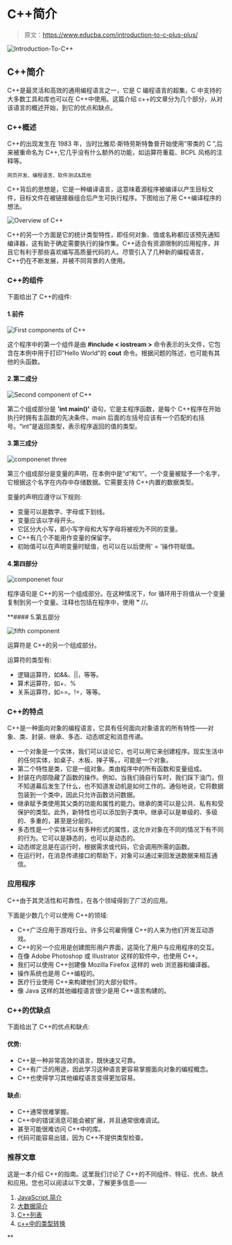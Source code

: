 # C++简介

> 原文：<https://www.educba.com/introduction-to-c-plus-plus/>

![Introduction-To-C++](img/17a169f267eb3da8cd8be4ff95f20822.png)



## C++简介

C++是最灵活和高效的通用编程语言之一，它是 C 编程语言的超集，C 中支持的大多数工具和库也可以在 C++中使用。这篇介绍 c++的文章分为几个部分，从对该语言的概述开始，到它的优点和缺点。

### C++概述

C++的出现发生在 1983 年，当时比雅尼·斯特劳斯特鲁普开始使用“带类的 C ”,后来被重命名为 C++,它几乎没有什么额外的功能，如运算符重载、BCPL 风格的注释等。

<small>网页开发、编程语言、软件测试&其他</small>

C++背后的思想是，它是一种编译语言，这意味着源程序被编译以产生目标文件，目标文件在被链接器组合后产生可执行程序。下图给出了用 C++编译程序的想法。

![Overview of C++](img/dbc76d1a22f53682ac317826b24d10af.png)



C++的另一个方面是它的统计类型特性，即任何对象、值或名称都应该预先通知编译器，这有助于确定需要执行的操作集。C++适合有资源限制的应用程序，并且它有利于那些喜欢编写高质量代码的人。尽管引入了几种新的编程语言，C++仍在不断发展，并被不同背景的人使用。

### C++的组件

下面给出了 C++的组件:

#### 1.前件

![First components of C++ ](img/3b96ac2048adc7ffe5faf4e9b7451f4c.png)



这个程序中的第一个组件是由 **#include < iostream >** 命令表示的头文件，它包含在本例中用于打印“Hello World”的 **cout** 命令。根据问题的陈述，也可能有其他的头函数。

#### 2.第二成分

![Second component of C++ ](img/8930b5d7e6b8995d84afa72948c9af17.png)



第二个组成部分是 **'int main()'** 语句，它是主程序函数，是每个 C++程序在开始执行时拥有主函数的先决条件。main 后面的左括号应该有一个匹配的右括号。“int”是返回类型，表示程序返回的值的类型。

#### 3.第三成分

![componenet three](img/7a1a1f8bfec5a3b723fac47d2fb53f30.png)



第三个组成部分是变量的声明，在本例中是“d”和“I”。一个变量被赋予一个名字，它根据这个名字在内存中存储数据。它需要支持 C++内置的数据类型。

变量的声明应遵守以下规则:

*   变量可以是数字、字母或下划线。
*   变量应该以字母开头。
*   它区分大小写，即小写字母和大写字母将被视为不同的变量。
*   C++有几个不能用作变量的保留字。
*   初始值可以在声明变量时赋值，也可以在以后使用' = '操作符赋值。

#### 4.第四部分

![componenet four](img/f61bb895328f03221e6d2a3649bd7ea6.png)



程序语句是 C++的另一个组成部分。在这种情况下，for 循环用于将值从一个变量复制到另一个变量。注释也包括在程序中，使用 **"** //。

 **#### 5.第五部分

![fifth component](img/ce967dfbfefd43f6da3f851646ea803a.png)



运算符是 C++的另一个组成部分。

运算符的类型有:

*   逻辑运算符，如&&、||，等等。
*   算术运算符，如+、%
*   关系运算符，如==。!=，等等。

### C++的特点

C++是一种面向对象的编程语言，它具有任何面向对象语言的所有特性——对象、类、封装、继承、多态、动态绑定和消息传递。

*   一个对象是一个实体，我们可以谈论它，也可以用它来创建程序。现实生活中的任何实体，如桌子、木板、掸子等。，可能是一个对象。
*   第二个特性是类，它是一组对象。类由程序中的所有函数和变量组成。
*   封装在内部隐藏了函数的操作。例如，当我们骑自行车时，我们踩下油门，但不知道幕后发生了什么，也不知道发动机是如何工作的。通俗地说，它将数据包装到一个类中，因此只允许函数访问数据。
*   继承赋予类使用其父类的功能和属性的能力。继承的类可以是公共、私有和受保护的类型。此外，新特性也可以添加到子类中。继承可以是单级的、多级的、多重的，甚至是分层的。
*   多态性是一个实体可以有多种形式的属性，这允许对象在不同的情况下有不同的行为。它可以是静态的，也可以是动态的。
*   动态绑定总是在运行时，根据需求或代码，它会调用所需的函数。
*   在运行时，在消息传递接口的帮助下，对象可以通过来回发送数据来相互通信。

### 应用程序

C++由于其灵活性和可靠性，在各个领域得到了广泛的应用。

下面是少数几个可以使用 C++的领域:

*   C++广泛应用于游戏行业。许多公司雇佣懂 C++的人来为他们开发互动游戏。
*   C++的另一个应用是创建图形用户界面，这简化了用户与应用程序的交互。
*   在像 Adobe Photoshop 或 Illustrator 这样的软件中，也使用 C++。
*   我们可以使用 C++创建像 Mozilla Firefox 这样的 web 浏览器和编译器。
*   操作系统也是用 C++编程的。
*   医疗行业使用 C++来构建他们的大部分软件。
*   像 Java 这样的其他编程语言很少是用 C++语言构建的。

### C++的优缺点

下面给出了 C++的优点和缺点:

#### 优势:

*   C++是一种非常高效的语言，既快速又可靠。
*   C++有广泛的用途，因此学习这种语言更容易掌握面向对象的编程概念。
*   C++也使得学习其他编程语言变得更加容易。

#### 缺点:

*   C++通常很难掌握。
*   C++中的错误消息可能会被扩展，并且通常很难调试。
*   甚至可能很难访问 C++中的库。
*   代码可能容易出错，因为 C++不提供类型检查。

### 推荐文章

这是一本介绍 C++的指南。这里我们讨论了 C++的不同组件、特征、优点、缺点和应用。您也可以阅读以下文章，了解更多信息——

1.  [JavaScript 简介](https://www.educba.com/introduction-to-javascript/)
2.  [大数据简介](https://www.educba.com/introduction-to-big-data/)
3.  [C++列表](https://www.educba.com/c-plus-plus-list/)
4.  [c++中的类型转换](https://www.educba.com/type-casting-in-c-plus-plus/)





**